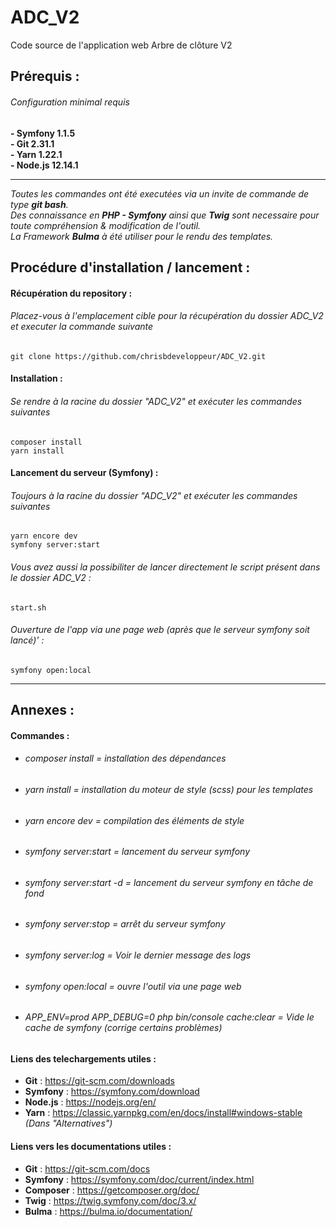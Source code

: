 # ADC_V2
Code source de l'application web Arbre de clôture V2

## Prérequis :
###### Configuration minimal requis
 **- Symfony 1.1.5**
 <br>
 **- Git 2.31.1**
 <br>
 **- Yarn 1.22.1**
 <br>
 **- Node.js 12.14.1**
 <hr>

_Toutes les commandes ont été executées via un invite de commande de type **git bash**._<br>
_Des connaissance en **PHP - Symfony** ainsi que **Twig** sont necessaire pour toute compréhension & modification de l'outil._<br>
_La Framework **Bulma** à été utiliser pour le rendu des templates._
## Procédure d'installation / lancement :

#### Récupération du repository :
###### Placez-vous à l'emplacement cible pour la récupération du dossier ADC_V2 et executer la commande suivante
`git clone https://github.com/chrisbdeveloppeur/ADC_V2.git`

#### Installation :
###### Se rendre à la racine du dossier "ADC_V2" et exécuter les commandes suivantes
 `composer install`
 <br>
 `yarn install`

#### Lancement du serveur (Symfony) :
###### Toujours à la racine du dossier "ADC_V2" et exécuter les commandes suivantes
 `yarn encore dev`<br>
 `symfony server:start`<br>
###### _Vous avez aussi la possibiliter de lancer directement le script présent dans le dossier ADC_V2 :_
`start.sh`

###### Ouverture de l'app via une page web (après que le serveur symfony soit lancé)' :
 `symfony open:local`

<hr>

## Annexes :
#### Commandes :

 - ###### composer install = installation des dépendances
 - ###### yarn install = installation du moteur de style (scss) pour les templates
 - ###### yarn encore dev = compilation des éléments de style
 - ###### symfony server:start = lancement du serveur symfony
 - ###### symfony server:start -d = lancement du serveur symfony en tâche de fond
 - ###### symfony server:stop = arrêt du serveur symfony
 - ###### symfony server:log = Voir le dernier message des logs
 - ###### symfony open:local = ouvre l'outil via une page web
 - ###### APP_ENV=prod APP_DEBUG=0 php bin/console cache:clear = Vide le cache de symfony (corrige certains problèmes)

#### Liens des telechargements utiles :
- **Git** : https://git-scm.com/downloads
- **Symfony** : https://symfony.com/download
- **Node.js** : https://nodejs.org/en/
- **Yarn** : https://classic.yarnpkg.com/en/docs/install#windows-stable _(Dans "Alternatives")_

#### Liens vers les documentations utiles :
- **Git** : https://git-scm.com/docs
- **Symfony** : https://symfony.com/doc/current/index.html
- **Composer** : https://getcomposer.org/doc/
- **Twig** : https://twig.symfony.com/doc/3.x/
- **Bulma** : https://bulma.io/documentation/


